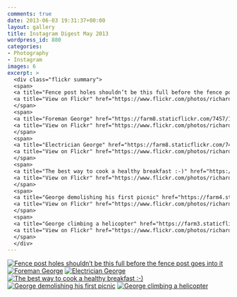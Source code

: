 ```yaml
---
comments: true
date: 2013-06-03 19:31:37+00:00
layout: gallery
title: Instagram Digest May 2013
wordpress_id: 880
categories:
- Photography
- Instagram
images: 6
excerpt: >
  <div class="flickr summary">
  <span>
  <a title="Fence post holes shouldn’t be this full before the fence post goes into it" href="https://farm8.staticflickr.com/7446/13103822873_4514182266_b.jpg" class="image cboxElement" rel="gallery5"><img src="https://farm8.staticflickr.com/7446/13103822873_4514182266_q.jpg" alt="Fence post holes shouldn’t be this full before the fence post goes into it"></a>
  <a title="View on Flickr" href="https://www.flickr.com/photos/richard-perry/13103822873/" class="flickrlink"> </a>
  </span>
  <span>
  <a title="Foreman George" href="https://farm8.staticflickr.com/7457/13103984784_6502c9d283_b.jpg" class="image cboxElement" rel="gallery5"><img src="https://farm8.staticflickr.com/7457/13103984784_6502c9d283_q.jpg" alt="Foreman George"></a>
  <a title="View on Flickr" href="https://www.flickr.com/photos/richard-perry/13103984784/" class="flickrlink"> </a>
  </span>
  <span>
  <a title="Electrician George" href="https://farm8.staticflickr.com/7446/13103981864_04e570fcf3_b.jpg" class="image cboxElement" rel="gallery5"><img src="https://farm8.staticflickr.com/7446/13103981864_04e570fcf3_q.jpg" alt="Electrician George"></a>
  <a title="View on Flickr" href="https://www.flickr.com/photos/richard-perry/13103981864/" class="flickrlink"> </a>
  </span>
  <span>
  <a title="The best way to cook a healthy breakfast :-)" href="https://farm4.staticflickr.com/3750/13103814993_ee816ca947_b.jpg" class="image cboxElement" rel="gallery5"><img src="https://farm4.staticflickr.com/3750/13103814993_ee816ca947_q.jpg" alt="The best way to cook a healthy breakfast :-)"></a>
  <a title="View on Flickr" href="https://www.flickr.com/photos/richard-perry/13103814993/" class="flickrlink"> </a>
  </span>
  <span>
  <a title="George demolishing his first picnic" href="https://farm4.staticflickr.com/3798/13103707945_8c345b7149_b.jpg" class="image cboxElement" rel="gallery5"><img src="https://farm4.staticflickr.com/3798/13103707945_8c345b7149_q.jpg" alt="George demolishing his first picnic"></a>
  <a title="View on Flickr" href="https://www.flickr.com/photos/richard-perry/13103707945/" class="flickrlink"> </a>
  </span>
  <span>
  <a title="George climbing a helicopter" href="https://farm3.staticflickr.com/2039/13103806123_dc361b2a1d_b.jpg" class="image cboxElement" rel="gallery5"><img src="https://farm3.staticflickr.com/2039/13103806123_dc361b2a1d_q.jpg" alt="George climbing a helicopter"></a>
  <a title="View on Flickr" href="https://www.flickr.com/photos/richard-perry/13103806123/" class="flickrlink"> </a>
  </span>
  </div>
---
```


<div class="flickr gallery">
<span>
<a title="Fence post holes shouldn’t be this full before the fence post goes into it" href="https://farm8.staticflickr.com/7446/13103822873_4514182266_b.jpg" class="image cboxElement" rel="gallery0"><img src="https://farm8.staticflickr.com/7446/13103822873_4514182266_q.jpg" alt="Fence post holes shouldn’t be this full before the fence post goes into it"></a>
<a title="View on Flickr" href="https://www.flickr.com/photos/richard-perry/13103822873/" class="flickrlink"> </a>
</span>
<span>
<a title="Foreman George" href="https://farm8.staticflickr.com/7457/13103984784_6502c9d283_b.jpg" class="image cboxElement" rel="gallery0"><img src="https://farm8.staticflickr.com/7457/13103984784_6502c9d283_q.jpg" alt="Foreman George"></a>
<a title="View on Flickr" href="https://www.flickr.com/photos/richard-perry/13103984784/" class="flickrlink"> </a>
</span>
<span>
<a title="Electrician George" href="https://farm8.staticflickr.com/7446/13103981864_04e570fcf3_b.jpg" class="image cboxElement" rel="gallery0"><img src="https://farm8.staticflickr.com/7446/13103981864_04e570fcf3_q.jpg" alt="Electrician George"></a>
<a title="View on Flickr" href="https://www.flickr.com/photos/richard-perry/13103981864/" class="flickrlink"> </a>
</span>
<span>
<a title="The best way to cook a healthy breakfast :-)" href="https://farm4.staticflickr.com/3750/13103814993_ee816ca947_b.jpg" class="image cboxElement" rel="gallery0"><img src="https://farm4.staticflickr.com/3750/13103814993_ee816ca947_q.jpg" alt="The best way to cook a healthy breakfast :-)"></a>
<a title="View on Flickr" href="https://www.flickr.com/photos/richard-perry/13103814993/" class="flickrlink"> </a>
</span>
<span>
<a title="George demolishing his first picnic" href="https://farm4.staticflickr.com/3798/13103707945_8c345b7149_b.jpg" class="image cboxElement" rel="gallery0"><img src="https://farm4.staticflickr.com/3798/13103707945_8c345b7149_q.jpg" alt="George demolishing his first picnic"></a>
<a title="View on Flickr" href="https://www.flickr.com/photos/richard-perry/13103707945/" class="flickrlink"> </a>
</span>
<span>
<a title="George climbing a helicopter" href="https://farm3.staticflickr.com/2039/13103806123_dc361b2a1d_b.jpg" class="image cboxElement" rel="gallery0"><img src="https://farm3.staticflickr.com/2039/13103806123_dc361b2a1d_q.jpg" alt="George climbing a helicopter"></a>
<a title="View on Flickr" href="https://www.flickr.com/photos/richard-perry/13103806123/" class="flickrlink"> </a>
</span>
</div>
